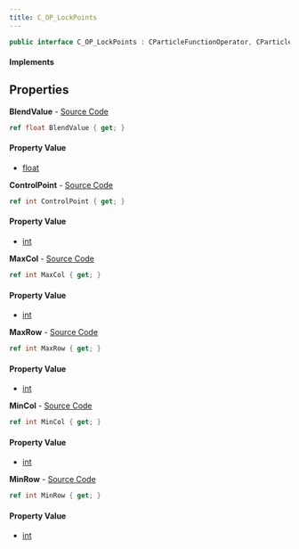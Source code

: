 ```yaml
---
title: C_OP_LockPoints
---
```


```csharp
public interface C_OP_LockPoints : CParticleFunctionOperator, CParticleFunction, ISchemaClass<CParticleFunction>, ISchemaClass<CParticleFunctionOperator>, ISchemaClass<C_OP_LockPoints>, ISchemaField, ISchemaClass, INativeHandle
```

#### Implements

## Properties

**BlendValue** - [Source Code](https://github.com/swiftly-solution/swiftlys2/blob/main/managed/src/SwiftlyS2.Generated/Schemas/Interfaces/C_OP_LockPoints.cs#L26)

```csharp
ref float BlendValue { get; }
```

#### Property Value

- [float](https://learn.microsoft.com/dotnet/api/system.single)

**ControlPoint** - [Source Code](https://github.com/swiftly-solution/swiftlys2/blob/main/managed/src/SwiftlyS2.Generated/Schemas/Interfaces/C_OP_LockPoints.cs#L24)

```csharp
ref int ControlPoint { get; }
```

#### Property Value

- [int](https://learn.microsoft.com/dotnet/api/system.int32)

**MaxCol** - [Source Code](https://github.com/swiftly-solution/swiftlys2/blob/main/managed/src/SwiftlyS2.Generated/Schemas/Interfaces/C_OP_LockPoints.cs#L18)

```csharp
ref int MaxCol { get; }
```

#### Property Value

- [int](https://learn.microsoft.com/dotnet/api/system.int32)

**MaxRow** - [Source Code](https://github.com/swiftly-solution/swiftlys2/blob/main/managed/src/SwiftlyS2.Generated/Schemas/Interfaces/C_OP_LockPoints.cs#L22)

```csharp
ref int MaxRow { get; }
```

#### Property Value

- [int](https://learn.microsoft.com/dotnet/api/system.int32)

**MinCol** - [Source Code](https://github.com/swiftly-solution/swiftlys2/blob/main/managed/src/SwiftlyS2.Generated/Schemas/Interfaces/C_OP_LockPoints.cs#L16)

```csharp
ref int MinCol { get; }
```

#### Property Value

- [int](https://learn.microsoft.com/dotnet/api/system.int32)

**MinRow** - [Source Code](https://github.com/swiftly-solution/swiftlys2/blob/main/managed/src/SwiftlyS2.Generated/Schemas/Interfaces/C_OP_LockPoints.cs#L20)

```csharp
ref int MinRow { get; }
```

#### Property Value

- [int](https://learn.microsoft.com/dotnet/api/system.int32)

